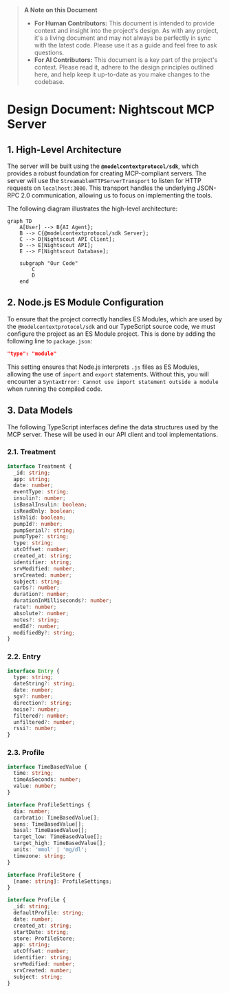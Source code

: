 > **A Note on this Document**
>
> *   **For Human Contributors:** This document is intended to provide context and insight into the project's design. As with any project, it's a living document and may not always be perfectly in sync with the latest code. Please use it as a guide and feel free to ask questions.
> *   **For AI Contributors:** This document is a key part of the project's context. Please read it, adhere to the design principles outlined here, and help keep it up-to-date as you make changes to the codebase.

# **Design Document: Nightscout MCP Server**

## **1. High-Level Architecture**

The server will be built using the **`@modelcontextprotocol/sdk`**, which provides a robust foundation for creating MCP-compliant servers. The server will use the `StreamableHTTPServerTransport` to listen for HTTP requests on `localhost:3000`. This transport handles the underlying JSON-RPC 2.0 communication, allowing us to focus on implementing the tools.

The following diagram illustrates the high-level architecture:

```mermaid
graph TD
    A[User] --> B{AI Agent};
    B --> C{@modelcontextprotocol/sdk Server};
    C --> D[Nightscout API Client];
    D --> E[Nightscout API];
    E --> F[Nightscout Database];

    subgraph "Our Code"
        C
        D
    end
```

## **2. Node.js ES Module Configuration**

To ensure that the project correctly handles ES Modules, which are used by the `@modelcontextprotocol/sdk` and our TypeScript source code, we must configure the project as an ES Module project. This is done by adding the following line to `package.json`:

```json
"type": "module"
```

This setting ensures that Node.js interprets `.js` files as ES Modules, allowing the use of `import` and `export` statements. Without this, you will encounter a `SyntaxError: Cannot use import statement outside a module` when running the compiled code.

## **3. Data Models**

The following TypeScript interfaces define the data structures used by the MCP server. These will be used in our API client and tool implementations.

### **2.1. Treatment**

```typescript
interface Treatment {
  _id: string;
  app: string;
  date: number;
  eventType: string;
  insulin?: number;
  isBasalInsulin: boolean;
  isReadOnly: boolean;
  isValid: boolean;
  pumpId?: number;
  pumpSerial?: string;
  pumpType?: string;
  type: string;
  utcOffset: number;
  created_at: string;
  identifier: string;
  srvModified: number;
  srvCreated: number;
  subject: string;
  carbs?: number;
  duration?: number;
  durationInMilliseconds?: number;
  rate?: number;
  absolute?: number;
  notes?: string;
  endId?: number;
  modifiedBy?: string;
}
```

### **2.2. Entry**

```typescript
interface Entry {
  type: string;
  dateString?: string;
  date: number;
  sgv?: number;
  direction?: string;
  noise?: number;
  filtered?: number;
  unfiltered?: number;
  rssi?: number;
}
```

### **2.3. Profile**

```typescript
interface TimeBasedValue {
  time: string;
  timeAsSeconds: number;
  value: number;
}

interface ProfileSettings {
  dia: number;
  carbratio: TimeBasedValue[];
  sens: TimeBasedValue[];
  basal: TimeBasedValue[];
  target_low: TimeBasedValue[];
  target_high: TimeBasedValue[];
  units: 'mmol' | 'mg/dl';
  timezone: string;
}

interface ProfileStore {
  [name: string]: ProfileSettings;
}

interface Profile {
  _id: string;
  defaultProfile: string;
  date: number;
  created_at: string;
  startDate: string;
  store: ProfileStore;
  app: string;
  utcOffset: number;
  identifier: string;
  srvModified: number;
  srvCreated: number;
  subject: string;
}